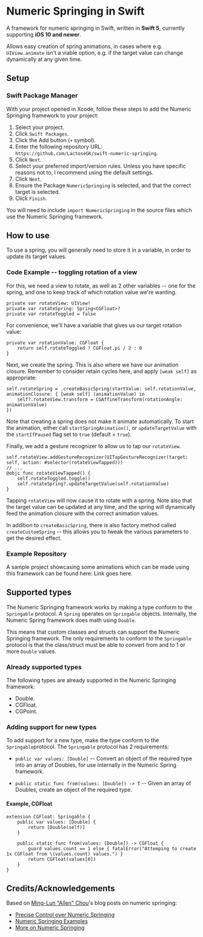 # Numeric Springing in Swift
A framework for numeric springing in Swift, written in **Swift 5**, currently supporting **iOS 10 and newer**.

Allows easy creation of spring animations, in cases where e.g. `UIView.animate` isn't a viable option, e.g. if the target value can change dynamically at any given time.

## Setup
### Swift Package Manager
With your project opened in Xcode, follow these steps to add the Numeric Springing framework to your project:
1. Select your project.
2. Click `Swift Packages`.
3. Click the Add button (`+` symbol).
4. Enter the following repository URL: `https://github.com/LactoseGK/swift-numeric-springing`.
5. Click `Next`.
6. Select your preferred import/version rules. Unless you have specific reasons not to, I recommend using the default settings.
7. Click `Next`.
8. Ensure the Package `NumericSpringing` is selected, and that the correct target is selected.
9. Click `Finish`.

You will need to include `import NumericSpringing` in the source files which use the Numeric Springing framework.

## How to use
To use a spring, you will generally need to store it in a variable, in order to update its target values.
### Code Example -- toggling rotation of a view
For this, we need a view to rotate, as well as 2 other variables -- one for the spring, and one to keep track of which rotation value we're wanting.
```
private var rotateView: UIView!
private var rotateSpring: Spring<CGFloat>?
private var rotateToggled = false
```

For convenience, we'll have a variable that gives us our target rotation value:
```
private var rotationValue: CGFloat {
    return self.rotateToggled ? CGFloat.pi / 2 : 0
}
```

Next, we create the spring. This is also where we have our animation closure. Remember to consider retain cycles here, and apply `[weak self]` as appropriate:
```
self.rotateSpring = .createBasicSpring(startValue: self.rotationValue, animationClosure: { [weak self] (animationValue) in
    self?.rotateView.transform = CGAffineTransform(rotationAngle: animationValue)
})
```
Note that creating a spring does not make it animate automatically. To start the animation, either call `startSpringAnimation()`, or `updateTargetValue` with the `startIfPaused` flag set to `true` (default = `true`).

Finally, we add a gesture recognizer to allow us to tap our `rotateView`.
```
self.rotateView.addGestureRecognizer(UITapGestureRecognizer(target: self, action: #selector(rotateViewTapped)))
// ...
@objc func rotateViewTapped() {
    self.rotateToggled.toggle()
    self.rotateSpring?.updateTargetValue(self.rotationValue)
}
```
Tapping `rotateView` will now cause it to rotate with a spring. Note also that the target value can be updated at any time, and the spring will dynamically feed the animation closure with the correct animation values.


In addition to `createBasicSpring`, there is also factory method called `createCustomSpring` -- this allows you to tweak the various parameters to get the desired effect.


### Example Repository
A sample project showcasing some animations which can be made using this framework can be found here: Link goes here.

## Supported types
The Numeric Springing framework works by making a type conform to the `Springable` protocol. A `Spring` operates on `Springable` objects. Internally, the Numeric Spring framework does math using `Double`.

This means that custom classes and structs can support the Numeric Springing framework. The only requirements to conform to the `Springable` protocol is that the class/struct must be able to convert from and to 1 or more `Double` values.

### Already supported types
The following types are already supported in the Numeric Springing framework:
* Double.
* CGFloat.
* CGPoint.

### Adding support for new types
To add support for a new type, make the type conform to the `Springable`protocol. The `Springable` protocol has 2 requirements:
* `public var values: [Double]` -- Convert an object of the required type into an array of Doubles, for use internally in the Numeric Spring framework.

* `public static func from(values: [Double]) -> T` -- Given an array of Doubles, create an object of the required type.

#### Example, CGFloat
```
extension CGFloat: Springable {
    public var values: [Double] {
        return [Double(self)]
    }

    public static func from(values: [Double]) -> CGFloat {
        guard values.count == 1 else { fatalError("Attemping to create 1x CGFloat from \(values.count) values.") }
        return CGFloat(values[0])
    }
}
```

## Credits/Acknowledgements
Based on [Ming-Lun "Allen" Chou](https://github.com/TheAllenChou)'s blog posts on numeric springing:
* [Precise Control over Numeric Springing](http://allenchou.net/2015/04/game-math-precise-control-over-numeric-springing/)
* [Numeric Springing Examples](http://allenchou.net/2015/04/game-math-numeric-springing-examples/)
* [More on Numeric Springing](http://allenchou.net/2015/04/game-math-more-on-numeric-springing/)

